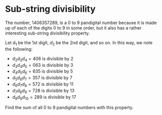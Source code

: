 # Sub-string divisibility

The number, 1406357289, is a 0 to 9 pandigital number because it is made up of each of the digits 0 to 9 in some order, but it also has a rather interesting sub-string divisibility property.

Let $d_1$ be the 1st digit, $d_2$ be the 2nd digit, and so on. In this way, we note the following:

* $d_2d_3d_4=406$ is divisible by 2
* $d_3d_4d_5=063$ is divisible by 3
* $d_4d_5d_6=635$ is divisible by 5
* $d_5d_6d_7=357$ is divisible by 7
* $d_6d_7d_8=572$ is divisible by 11
* $d_7d_8d_9=728$ is divisible by 13
* $d_8d_9d_{10}=289$ is divisible by 17

Find the sum of all 0 to 9 pandigital numbers with this property.